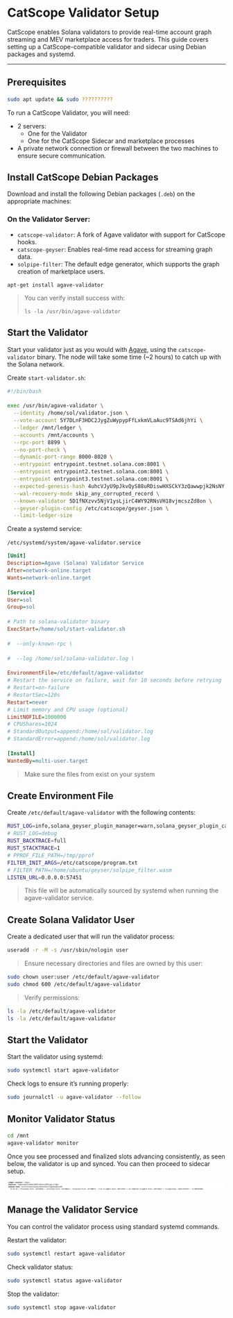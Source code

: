 # CatScope Validator Setup

CatScope enables Solana validators to provide real-time account graph streaming and MEV marketplace access for traders. This guide covers setting up a CatScope-compatible validator and sidecar using Debian packages and systemd.

---------

## Prerequisites

```bash
sudo apt update && sudo ??????????
```

To run a CatScope Validator, you will need:
* 2 servers:
    * One for the Validator
    * One for the CatScope Sidecar and marketplace processes 
* A private network connection or firewall between the two machines to ensure secure communication.




## Install CatScope Debian Packages

Download and install the following Debian packages (`.deb`) on the appropriate machines:

### On the **Validator Server**:
- `catscope-validator`: A fork of Agave validator with support for CatScope hooks.
- `catscope-geyser`: Enables real-time read access for streaming graph data.
- `solpipe-filter`: The default edge generator, which supports the graph creation of marketplace users. 

```cli
apt-get install agave-validator
```
> You can verify install success with:
> ```cli
> ls -la /usr/bin/agave-validator
> ```

## Start the Validator

Start your validator just as you would with [Agave](https://github.com/anza-xyz/agave), using the `catscope-validator` binary. The node will take some time (~2 hours) to catch up with the Solana network.

Create `start-validator.sh`:
```bash
#!/bin/bash

exec /usr/bin/agave-validator \
  --identity /home/sol/validator.json \
  --vote-account 5Y7DLnF3HDC2JygZuWypypFfLxkmVLaAuc9TSAd6jhYi \
  --ledger /mnt/ledger \
  --accounts /mnt/accounts \
  --rpc-port 8899 \
  --no-port-check \
  --dynamic-port-range 8000-8020 \
  --entrypoint entrypoint.testnet.solana.com:8001 \
  --entrypoint entrypoint2.testnet.solana.com:8001 \
  --entrypoint entrypoint3.testnet.solana.com:8001 \
  --expected-genesis-hash 4uhcVJyU9pJkvQyS88uRDiswHXSCkY3zQawwpjk2NsNY \
  --wal-recovery-mode skip_any_corrupted_record \
  --known-validator 5D1fNXzvv5NjV1ysLjirC4WY92RNsVH18vjmcszZd8on \
  --geyser-plugin-config /etc/catscope/geyser.json \
  --limit-ledger-size
```
Create a systemd service:

`/etc/systemd/system/agave-validator.service`

```ini
[Unit]
Description=Agave (Solana) Validator Service                                         
After=network-online.target                                                          
Wants=network-online.target                                                          
                                                                                     
[Service]                                                                            
User=sol                                                                            
Group=sol                                                                           
                                                                                     
# Path to solana-validator binary                                                    
ExecStart=/home/sol/start-validator.sh

#  --only-known-rpc \

#  --log /home/sol/solana-validator.log \

EnvironmentFile=/etc/default/agave-validator                        
# Restart the service on failure, wait for 10 seconds before retrying
# Restart=on-failure                                                                   
# RestartSec=120s                                                                      
Restart=never                                         
# Limit memory and CPU usage (optional)                                              
LimitNOFILE=1000000                                                                  
# CPUShares=1024                                                                      
# StandardOutput=append:/home/sol/validator.log
# StandardError=append:/home/sol/validator.log

[Install]                 
WantedBy=multi-user.target
```
> Make sure the files from exist on your system


## Create Environment File

Create `/etc/default/agave-validator` with the following contents:

```bash
RUST_LOG=info,solana_geyser_plugin_manager=warn,solana_geyser_plugin_catscope=warn,catscope_tree=warn,catscope_primitive=warn,catscope_host=warn,catscope_primitive::server=warn,catscope_primitive::serverclient=warn
# RUST_LOG=debug
RUST_BACKTRACE=full
RUST_STACKTRACE=1
# PPROF_FILE_PATH=/tmp/pprof
FILTER_INIT_ARGS=/etc/catscope/program.txt
# FILTER_PATH=/home/ubuntu/geyser/solpipe_filter.wasm
LISTEN_URL=0.0.0.0:57451
```
> This file will be automatically sourced by systemd when running the agave-validator service.

## Create Solana Validator User

Create a dedicated user that will run the validator process:

```bash
useradd -r -M -s /usr/sbin/nologin user
```
> Ensure necessary directories and files are owned by this user:

```bash 
sudo chown user:user /etc/default/agave-validator
sudo chmod 600 /etc/default/agave-validator

```
> Verify permissions:
```bash
ls -la /etc/default/agave-validator
ls -la /etc/default/agave-validator
```

## Start the Validator

Start the validator using systemd:
```bash
sudo systemctl start agave-validator
```

Check logs to ensure it’s running properly:

```bash
sudo journalctl -u agave-validator --follow
```

## Monitor Validator Status

```bash
cd /mnt
agave-validator monitor
```
Once you see processed and finalized slots advancing consistently, as seen below, the validator is up and synced. You can then proceed to sidecar setup.

![Validator Setup Screenshot](./validator-up.png)



## Manage the Validator Service
You can control the validator process using standard systemd commands.

Restart the validator:
```bash
sudo systemctl restart agave-validator
```
Check validator status:
```bash
sudo systemctl status agave-validator
```

Stop the validator:
```bash
sudo systemctl stop agave-validator
```